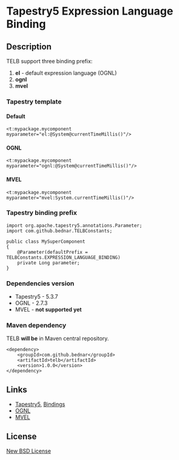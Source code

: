 # Tapestry5 Expression Language Binding

## Description

TELB support three binding prefix:

1. __el__ - default expression language (OGNL)
2. __ognl__
3. __mvel__

### Tapestry template

#### Default

    <t:mypackage.mycomponent myparameter="el:@System@currentTimeMillis()"/>
    
#### OGNL

    <t:mypackage.mycomponent myparameter="ognl:@System@currentTimeMillis()"/>
    
#### MVEL

    <t:mypackage.mycomponent myparameter="mvel:System.currentTimeMillis()"/>
    
### Tapestry binding prefix

    import org.apache.tapestry5.annotations.Parameter;
    import com.github.bednar.TELBConstants;

    public class MySuperComponent
    {
        @Parameter(defaultPrefix = TELBConstants.EXPRESSION_LANGUAGE_BINDING)
        private Long parameter;
    }
    
### Dependencies version

 - Tapestry5 - 5.3.7
 - OGNL - 2.7.3
 - MVEL - **not supported yet**

### Maven dependency

TELB __will be__ in Maven central repository.

    <dependency>
        <groupId>com.github.bednar</groupId>
        <artifactId>telb</artifactId>
        <version>1.0.0</version>
    </dependency>

## Links
 - [Tapestry5](http://tapestry.apache.org/), [Bindings](http://tapestry.apache.org/component-parameters.html#ComponentParameters-BindingExpressions)
 - [OGNL](http://commons.apache.org/proper/commons-ognl/)
 - [MVEL](http://mvel.codehaus.org)

## License

[New BSD License](http://en.wikipedia.org/wiki/BSD_licenses#3-clause_license_.28.22Revised_BSD_License.22.2C_.22New_BSD_License.22.2C_or_.22Modified_BSD_License.22.29)
